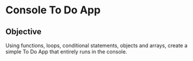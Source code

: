 # Console To Do App

## Objective
Using functions, loops, conditional statements, objects and arrays, create a simple To Do App that entirely runs in the console.